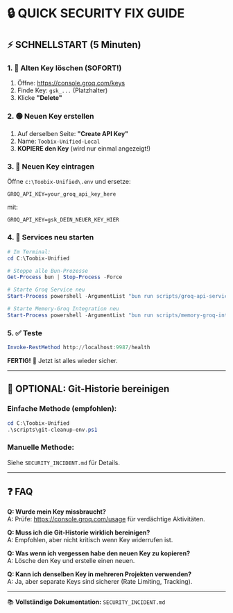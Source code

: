 # 🔒 QUICK SECURITY FIX GUIDE

## ⚡ SCHNELLSTART (5 Minuten)

### 1. 🔴 Alten Key löschen (SOFORT!)
1. Öffne: https://console.groq.com/keys
2. Finde Key: `gsk_...` (Platzhalter)
3. Klicke **"Delete"**

### 2. 🟢 Neuen Key erstellen
1. Auf derselben Seite: **"Create API Key"**
2. Name: `Toobix-Unified-Local`
3. **KOPIERE den Key** (wird nur einmal angezeigt!)

### 3. 📝 Neuen Key eintragen
Öffne `c:\Toobix-Unified\.env` und ersetze:
```properties
GROQ_API_KEY=your_groq_api_key_here
```
mit:
```properties
GROQ_API_KEY=gsk_DEIN_NEUER_KEY_HIER
```

### 4. 🔄 Services neu starten
```powershell
# Im Terminal:
cd C:\Toobix-Unified

# Stoppe alle Bun-Prozesse
Get-Process bun | Stop-Process -Force

# Starte Groq Service neu
Start-Process powershell -ArgumentList "bun run scripts/groq-api-service.ts" -WindowStyle Minimized

# Starte Memory-Groq Integration neu
Start-Process powershell -ArgumentList "bun run scripts/memory-groq-integration.ts" -WindowStyle Minimized
```

### 5. ✅ Teste
```powershell
Invoke-RestMethod http://localhost:9987/health
```

**FERTIG!** 🎉 Jetzt ist alles wieder sicher.

---

## 🧹 OPTIONAL: Git-Historie bereinigen

### Einfache Methode (empfohlen):
```powershell
cd C:\Toobix-Unified
.\scripts\git-cleanup-env.ps1
```

### Manuelle Methode:
Siehe `SECURITY_INCIDENT.md` für Details.

---

## ❓ FAQ

**Q: Wurde mein Key missbraucht?**  
A: Prüfe: https://console.groq.com/usage für verdächtige Aktivitäten.

**Q: Muss ich die Git-Historie wirklich bereinigen?**  
A: Empfohlen, aber nicht kritisch wenn Key widerrufen ist.

**Q: Was wenn ich vergessen habe den neuen Key zu kopieren?**  
A: Lösche den Key und erstelle einen neuen.

**Q: Kann ich denselben Key in mehreren Projekten verwenden?**  
A: Ja, aber separate Keys sind sicherer (Rate Limiting, Tracking).

---

📚 **Vollständige Dokumentation:** `SECURITY_INCIDENT.md`
